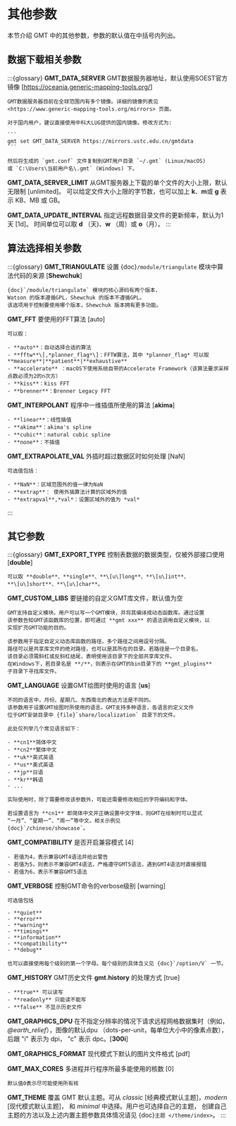 # 其他参数

本节介绍 GMT 中的其他参数，参数的默认值在中括号内列出。

## 数据下载相关参数

:::{glossary}
**GMT_DATA_SERVER**
    GMT数据服务器地址，默认使用SOEST官方镜像 \[<https://oceania.generic-mapping-tools.org/>\]

    GMT数据服务器目前在全球范围内有多个镜像。详细的镜像列表见
    <https://www.generic-mapping-tools.org/mirrors> 页面。

    对于国内用户，建议直接使用中科大LUG提供的国内镜像。修改方式为:

    ```
    gmt set GMT_DATA_SERVER https://mirrors.ustc.edu.cn/gmtdata
    ```

    然后将生成的 `gmt.conf` 文件复制到GMT用户目录 `~/.gmt` (Linux/macOS)
    或 `C:\Users\当前用户名\.gmt` (Windows) 下。

**GMT_DATA_SERVER_LIMIT**
    从GMT服务器上下载的单个文件的大小上限，默认无限制 [unlimited]。
    可以给定文件大小上限的字节数，也可以加上 **k**、**m**或 **g** 表示 KB、MB 或 GB。

**GMT_DATA_UPDATE_INTERVAL**
    指定远程数据目录文件的更新频率，默认为1天 \[1d\]。
    时间单位可以取 **d** （天)、**w** （周）或 **o**（月）。
:::

## 算法选择相关参数

:::{glossary}
**GMT_TRIANGULATE**
    设置 {doc}`/module/triangulate` 模块中算法代码的来源 [**Shewchuk**]

    {doc}`/module/triangulate` 模块的核心源码有两个版本，
    Watson 的版本遵循GPL，Shewchuk 的版本不遵循GPL。
    该选项用于控制要使用哪个版本，Shewchuk 版本拥有更多功能。

**GMT_FFT**
    要使用的FFT算法 \[auto\]

    可以取：

    - **auto**：自动选择合适的算法
    - **fftw**\[,*planner_flag*\]：FFTW算法，其中 *planner_flag* 可以取 **measure**|**patient**|**exhaustive**
    - **accelerate** ：macOS下使用系统自带的Accelerate Framework（该算法要求采样点数必须为2的n次方）
    - **kiss**：kiss FFT
    - **brenner**：Brenner Legacy FFT

**GMT_INTERPOLANT**
    程序中一维插值所使用的算法 \[**akima**\]

    - **linear**：线性插值
    - **akima**：akima's spline
    - **cubic**：natural cubic spline
    - **none**：不插值

**GMT_EXTRAPOLATE_VAL**
    外插时超过数据区时如何处理 \[NaN\]

    可选值包括：

    - **NaN**：区域范围外的值一律为NaN
    - **extrap**： 使用外插算法计算的区域外的值
    - **extrapval**,*val*：设置区域外的值为 *val*
:::

## 其它参数

:::{glossary}
**GMT_EXPORT_TYPE**
    控制表数据的数据类型，仅被外部接口使用 \[**double**\]

    可以取 **double**、**single**、**\[u\]long**、**\[u\]int**、
    **\[u\]short**、**\[u\]char**。

**GMT_CUSTOM_LIBS**
    要链接的自定义GMT库文件，默认值为空

    GMT支持自定义模块。用户可以写一个GMT模块，并将其编译成动态函数库。通过设置
    该参数告知GMT该函数库的位置，即可通过 **gmt xxx** 的语法调用自定义模块，以
    实现扩充GMT功能的目的。

    该参数用于指定自定义动态库函数的路径，多个路径之间用逗号分隔。
    路径可以是共享库文件的绝对路径，也可以是其所在的目录。若路径是一个目录名，
    该目录必须需斜杠或反斜杠结尾，表明使用该目录下的全部共享库文件。
    在Windows下，若目录名是 **/**，则表示在GMT的bin目录下的 **gmt_plugins**
    子目录下寻找库文件。

**GMT_LANGUAGE**
    设置GMT绘图时使用的语言 \[**us**\]

    不同的语言中，月份、星期几、东西南北的表达方法是不同的。
    该参数用于设置GMT绘图时所使用的语言。GMT支持多种语言，各语言的定义文件
    位于GMT安装目录中 {file}`share/localization` 目录下的文件。

    此处仅列举几个常见语言如下：

    - **cn1**简体中文
    - **cn2**繁体中文
    - **uk**英式英语
    - **us**美式英语
    - **jp**日语
    - **kr**韩语
    - ...

    实际使用时，除了需要修改该参数外，可能还需要修改相应的字符编码和字体。

    若设置语言为 **cn1** 即简体中文并正确设置中文字体，则GMT在绘制时可以显式
    “一月”、“星期一”、“周一”等中文。相关示例见
    {doc}`/chinese/showcase`。

**GMT_COMPATIBILITY**
    是否开启兼容模式 \[4\]

    - 若值为4，表示兼容GMT4语法并给出警告
    - 若值为5，则表示不兼容GMT4语法，严格遵守GMT5语法，遇到GMT4语法时直接报错
    - 若值为6，表示不兼容GMT5语法

**GMT_VERBOSE**
    控制GMT命令的verbose级别 \[warning\]

    可选值包括

    - **quiet**
    - **error**
    - **warning**
    - **timings**
    - **information**
    - **compatibility**
    - **debug**

    也可以直接使用每个级别的第一个字母。每个级别的具体含义见 {doc}`/option/V` 一节。

**GMT_HISTORY**
    GMT历史文件 **gmt.history** 的处理方式 \[true\]

    - **true** 可以读写
    - **readonly** 只能读不能写
    - **false** 不显示历史文件

**GMT_GRAPHICS_DPU**
    在不指定分辨率的情况下请求远程网格数据集时（例如，*@earth_relief*），图像的默认dpu
    （dots-per-unit，每单位大小中的像素点数），后跟 "i" 表示为 dpi， "c" 表示 dpc。[**300i**]

**GMT_GRAPHICS_FORMAT**
    现代模式下默认的图片文件格式 \[pdf\]

**GMT_MAX_CORES**
    多进程并行程序所最多能使用的核数 \[0\]

    默认值0表示尽可能使用所有核

**GMT_THEME**
    覆盖 GMT 默认主题。可从 *classic* [经典模式默认主题]，*modern* [现代模式默认主题]，
    和 *minimal* 中选择。用户也可选择自己的主题，
    创建自己主题的方法以及上述内置主题参数具体情况请见 {doc}`主题 </theme/index>`。
:::
